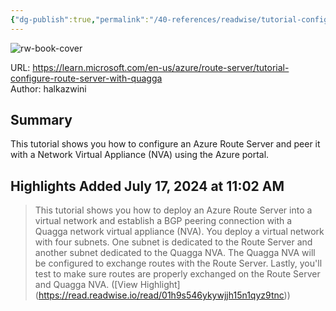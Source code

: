 ```yaml
---
{"dg-publish":true,"permalink":"/40-references/readwise/tutorial-configure-peering-between-azure-route-server-and-network-virtual-appliance/","tags":["rw/articles"]}
---
```



![rw-book-cover](https://learn.microsoft.com/en-us/media/open-graph-image.png)

  

URL: <https://learn.microsoft.com/en-us/azure/route-server/tutorial-configure-route-server-with-quagga>  
Author: halkazwini

## Summary

This tutorial shows you how to configure an Azure Route Server and peer it with a Network Virtual Appliance (NVA) using the Azure portal.

## Highlights Added July 17, 2024 at 11:02 AM

> This tutorial shows you how to deploy an Azure Route Server into a virtual network and establish a BGP peering connection with a Quagga network virtual appliance (NVA). You deploy a virtual network with four subnets. One subnet is dedicated to the Route Server and another subnet dedicated to the Quagga NVA. The Quagga NVA will be configured to exchange routes with the Route Server. Lastly, you'll test to make sure routes are properly exchanged on the Route Server and Quagga NVA. ([View Highlight] (<https://read.readwise.io/read/01h9s546ykywjjh15n1qyz9tnc>))
